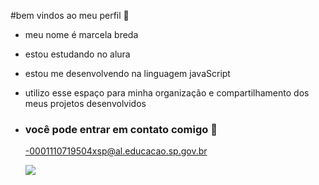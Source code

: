#bem vindos ao meu perfil 💙
- meu nome é marcela breda
- estou estudando no alura
- estou me desenvolvendo na linguagem javaScript
- utilizo esse espaço para minha organização e compartilhamento dos meus projetos desenvolvidos

- ### você pode entrar em contato comigo 📧

  -0001110719504xsp@al.educacao.sp.gov.br

  ![](https://media1.tenor.com/m/J1A3j8mNGZYAAAAC/guns-n%27-roses-gnr.gif)
  
